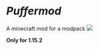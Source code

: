 # _Puffermod_
A minecraft mod for a modpack [![](https://cf.way2muchnoise.eu/puffermod.svg?badge_style=for_the_badge)](https://www.curseforge.com/minecraft/mc-mods/puffermod)

**Only for 1.15.2**
